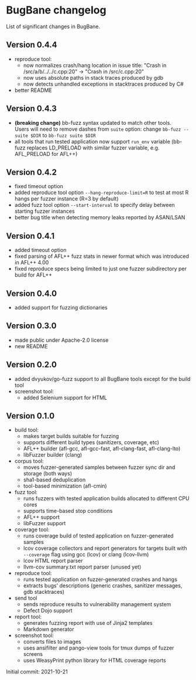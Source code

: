 # BugBane changelog
List of significant changes in BugBane.

## Version 0.4.4
- reproduce tool:
    - now normalizes crash/hang location in issue title: "Crash in /src/a/b/../../c.cpp:20" -> "Crash in /src/c.cpp:20"
    - now uses absolute paths in stack traces produced by gdb
    - now detects unhandled exceptions in stacktraces produced by C#
- better README

## Version 0.4.3
- **(breaking change)** bb-fuzz syntax updated to match other tools.<br>
    Users will need to remove dashes from `suite` option: change `bb-fuzz --suite $DIR` to `bb-fuzz suite $DIR`
- all tools that run tested application now support `run_env` variable (bb-fuzz replaces LD_PRELOAD with similar fuzzer variable, e.g. AFL_PRELOAD for AFL++)

## Version 0.4.2
- fixed timeout option
- added reproduce tool option `--hang-reproduce-limit=R` to test at most R hangs per fuzzer instance (R=3 by default)
- added fuzz tool option `--start-interval` to specify delay between starting fuzzer instances
- better bug title when detecting memory leaks reported by ASAN/LSAN

## Version 0.4.1
- added timeout option
- fixed parsing of AFL++ fuzz stats in newer format which was introduced in AFL++ 4.00
- fixed reproduce specs being limited to just one fuzzer subdirectory per build for AFL++

## Version 0.4.0
- added support for fuzzing dictionaries

## Version 0.3.0
- made public under Apache-2.0 license
- new README

## Version 0.2.0
- added dvyukov/go-fuzz support to all BugBane tools except for the build tool
- screenshot tool:
    - added Selenium support for HTML

## Version 0.1.0
- build tool:
    - makes target builds suitable for fuzzing
    - supports different build types (sanitizers, coverage, etc)
    - AFL++ builder (afl-gcc, afl-gcc-fast, afl-clang-fast, afl-clang-lto)
    - libFuzzer builder (clang)
- corpus tool:
    - moves fuzzer-generated samples between fuzzer sync dir and storage (both ways)
    - sha1-based deduplication
    - tool-based minimization (afl-cmin)
- fuzz tool:
    - runs fuzzers with tested application builds allocated to different CPU cores
    - supports time-based stop conditions
    - AFL++ support
    - libFuzzer support
- coverage tool:
    - runs coverage build of tested application on fuzzer-generated samples
    - lcov coverage collectors and report generators for targets built with `--coverage` flag using gcc (lcov) or clang (lcov-llvm)
    - lcov HTML report parser
    - llvm-cov summary.txt report parser (unused yet)
- reproduce tool:
    - runs tested application on fuzzer-generated crashes and hangs
    - extracts bugs' descriptions (generic crashes, sanitizer messages, gdb stacktraces)
- send tool
    - sends reproduce results to vulnerability management system
    - Defect Dojo support
- report tool:
    - generates fuzzing report with use of Jinja2 templates
    - Markdown generator
- screenshot tool:
    - converts files to images
    - uses ansifilter and pango-view tools for tmux dumps of fuzzer screens
    - uses WeasyPrint python library for HTML coverage reports


Initial commit: 2021-10-21

